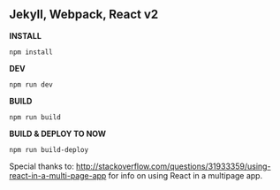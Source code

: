 ## Jekyll, Webpack, React v2

**INSTALL**

```
npm install
```

**DEV**

```
npm run dev
```

**BUILD**

```
npm run build
```

**BUILD & DEPLOY TO NOW**

```
npm run build-deploy
```

Special thanks to: http://stackoverflow.com/questions/31933359/using-react-in-a-multi-page-app for info on using React in a multipage app.
